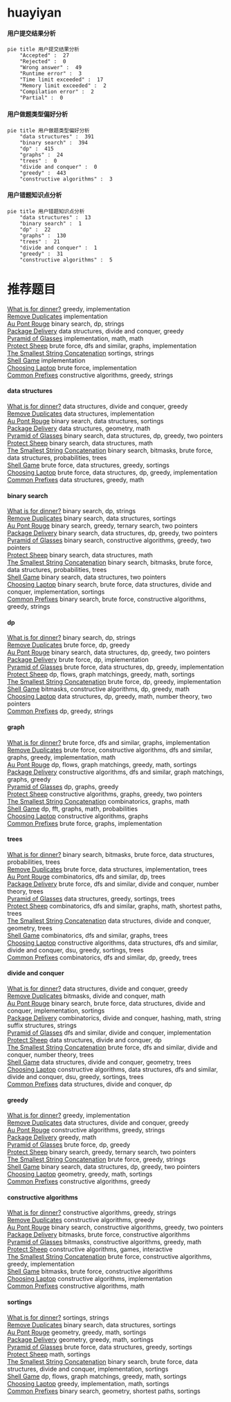 # huayiyan
<!-- tabs:start -->
#### **用户提交结果分析**

```mermaid
pie title 用户提交结果分析
    "Accepted" :  27
    "Rejected" :  0
    "Wrong answer" :  49
    "Runtime error" :  3
    "Time limit exceeded" :  17
    "Memory limit exceeded" :  2
    "Compilation error" :  2
    "Partial" :  0
```
#### **用户做题类型偏好分析**

```mermaid
pie title 用户做题类型偏好分析
    "data structures" :  391
    "binary search" :  394
    "dp" :  415
    "graphs" :  24
    "trees" :  0
    "divide and conquer" :  0
    "greedy" :  443
    "constructive algorithms" :  3
```
#### **用户错题知识点分析**

```mermaid
pie title 用户错题知识点分析
    "data structures" :  13
    "binary search" :  1
    "dp" :  22
    "graphs" :  130
    "trees" :  21
    "divide and conquer" :  1
    "greedy" :  31
    "constructive algorithms" :  5
```
<!-- tabs:end -->
# 推荐题目
[What is for dinner?](http://codeforces.com/problemset/problem/33/A)		greedy,
                        implementation		  
[Remove Duplicates](http://codeforces.com/problemset/problem/978/A)		implementation		  
[Au Pont Rouge](http://codeforces.com/problemset/problem/1310/C)		binary search,
                        dp,
                        strings		  
[Package Delivery](https://codeforces.com/contest/634/problem/D)		data structures,
                        divide and conquer,
                        greedy		  
[Pyramid of Glasses](http://codeforces.com/problemset/problem/676/B)		implementation,
                        math,
                        math		  
[Protect Sheep](http://codeforces.com/problemset/problem/948/A)		brute force,
                        dfs and similar,
                        graphs,
                        implementation		  
[The Smallest String Concatenation](http://codeforces.com/problemset/problem/632/C)		sortings,
                        strings		  
[Shell Game](http://codeforces.com/problemset/problem/35/A)		implementation		  
[Choosing Laptop](http://codeforces.com/problemset/problem/106/B)		brute force,
                        implementation		  
[Common Prefixes](http://codeforces.com/problemset/problem/1384/A)		constructive algorithms,
                        greedy,
                        strings		  
<!-- tabs:start -->
#### **data structures**
[What is for dinner?](https://codeforces.com/contest/634/problem/D)		data structures,
                        divide and conquer,
                        greedy		  
[Remove Duplicates](http://codeforces.com/problemset/problem/1106/B)		data structures,
                        implementation		  
[Au Pont Rouge](http://codeforces.com/problemset/problem/1221/F)		binary search,
                        data structures,
                        sortings		  
[Package Delivery](http://codeforces.com/problemset/problem/650/A)		data structures,
                        geometry,
                        math		  
[Pyramid of Glasses](http://codeforces.com/problemset/problem/1492/C)		binary search,
                        data structures,
                        dp,
                        greedy,
                        two pointers		  
[Protect Sheep](http://codeforces.com/problemset/problem/1490/G)		binary search,
                        data structures,
                        math		  
[The Smallest String Concatenation](http://codeforces.com/problemset/problem/1479/D)		binary search,
                        bitmasks,
                        brute force,
                        data structures,
                        probabilities,
                        trees		  
[Shell Game](http://codeforces.com/problemset/problem/1497/A)		brute force,
                        data structures,
                        greedy,
                        sortings		  
[Choosing Laptop](http://codeforces.com/problemset/problem/1491/C)		brute force,
                        data structures,
                        dp,
                        greedy,
                        implementation		  
[Common Prefixes](http://codeforces.com/problemset/problem/1492/B)		data structures,
                        greedy,
                        math		  
#### **binary search**
[What is for dinner?](http://codeforces.com/problemset/problem/1310/C)		binary search,
                        dp,
                        strings		  
[Remove Duplicates](http://codeforces.com/problemset/problem/1221/F)		binary search,
                        data structures,
                        sortings		  
[Au Pont Rouge](http://codeforces.com/problemset/problem/939/E)		binary search,
                        greedy,
                        ternary search,
                        two pointers		  
[Package Delivery](http://codeforces.com/problemset/problem/1492/C)		binary search,
                        data structures,
                        dp,
                        greedy,
                        two pointers		  
[Pyramid of Glasses](http://codeforces.com/problemset/problem/1463/D)		binary search,
                        constructive algorithms,
                        greedy,
                        two pointers		  
[Protect Sheep](http://codeforces.com/problemset/problem/1490/G)		binary search,
                        data structures,
                        math		  
[The Smallest String Concatenation](http://codeforces.com/problemset/problem/1479/D)		binary search,
                        bitmasks,
                        brute force,
                        data structures,
                        probabilities,
                        trees		  
[Shell Game](http://codeforces.com/problemset/problem/1436/E)		binary search,
                        data structures,
                        two pointers		  
[Choosing Laptop](http://codeforces.com/problemset/problem/1461/D)		binary search,
                        brute force,
                        data structures,
                        divide and conquer,
                        implementation,
                        sortings		  
[Common Prefixes](http://codeforces.com/problemset/problem/1493/C)		binary search,
                        brute force,
                        constructive algorithms,
                        greedy,
                        strings		  
#### **dp**
[What is for dinner?](http://codeforces.com/problemset/problem/1310/C)		binary search,
                        dp,
                        strings		  
[Remove Duplicates](http://codeforces.com/problemset/problem/662/E)		brute force,
                        dp,
                        greedy		  
[Au Pont Rouge](http://codeforces.com/problemset/problem/1492/C)		binary search,
                        data structures,
                        dp,
                        greedy,
                        two pointers		  
[Package Delivery](https://codeforces.com/contest/1457/problem/C)		brute force,
                        dp,
                        implementation		  
[Pyramid of Glasses](http://codeforces.com/problemset/problem/1491/C)		brute force,
                        data structures,
                        dp,
                        greedy,
                        implementation		  
[Protect Sheep](http://codeforces.com/problemset/problem/1437/C)		dp,
                        flows,
                        graph matchings,
                        greedy,
                        math,
                        sortings		  
[The Smallest String Concatenation](http://codeforces.com/problemset/problem/1499/B)		brute force,
                        dp,
                        greedy,
                        implementation		  
[Shell Game](http://codeforces.com/problemset/problem/1491/D)		bitmasks,
                        constructive algorithms,
                        dp,
                        greedy,
                        math		  
[Choosing Laptop](http://codeforces.com/problemset/problem/1497/E1)		data structures,
                        dp,
                        greedy,
                        math,
                        number theory,
                        two pointers		  
[Common Prefixes](http://codeforces.com/problemset/problem/1466/C)		dp,
                        greedy,
                        strings		  
#### **graph**
[What is for dinner?](http://codeforces.com/problemset/problem/948/A)		brute force,
                        dfs and similar,
                        graphs,
                        implementation		  
[Remove Duplicates](http://codeforces.com/problemset/problem/1487/C)		brute force,
                        constructive algorithms,
                        dfs and similar,
                        graphs,
                        greedy,
                        implementation,
                        math		  
[Au Pont Rouge](http://codeforces.com/problemset/problem/1437/C)		dp,
                        flows,
                        graph matchings,
                        greedy,
                        math,
                        sortings		  
[Package Delivery](http://codeforces.com/problemset/problem/1470/D)		constructive algorithms,
                        dfs and similar,
                        graph matchings,
                        graphs,
                        greedy		  
[Pyramid of Glasses](http://codeforces.com/problemset/problem/1476/C)		dp,
                        graphs,
                        greedy		  
[Protect Sheep](http://codeforces.com/problemset/problem/1304/D)		constructive algorithms,
                        graphs,
                        greedy,
                        two pointers		  
[The Smallest String Concatenation](http://codeforces.com/problemset/problem/1475/C)		combinatorics,
                        graphs,
                        math		  
[Shell Game](http://codeforces.com/problemset/problem/553/E)		dp,
                        fft,
                        graphs,
                        math,
                        probabilities		  
[Choosing Laptop](http://codeforces.com/problemset/problem/1495/C)		constructive algorithms,
                        graphs		  
[Common Prefixes](http://codeforces.com/problemset/problem/1510/K)		brute force,
                        graphs,
                        implementation		  
#### **trees**
[What is for dinner?](http://codeforces.com/problemset/problem/1479/D)		binary search,
                        bitmasks,
                        brute force,
                        data structures,
                        probabilities,
                        trees		  
[Remove Duplicates](http://codeforces.com/problemset/problem/1511/C)		brute force,
                        data structures,
                        implementation,
                        trees		  
[Au Pont Rouge](http://codeforces.com/problemset/problem/1499/F)		combinatorics,
                        dfs and similar,
                        dp,
                        trees		  
[Package Delivery](http://codeforces.com/problemset/problem/1491/E)		brute force,
                        dfs and similar,
                        divide and conquer,
                        number theory,
                        trees		  
[Pyramid of Glasses](http://codeforces.com/problemset/problem/1466/D)		data structures,
                        greedy,
                        sortings,
                        trees		  
[Protect Sheep](http://codeforces.com/problemset/problem/1495/D)		combinatorics,
                        dfs and similar,
                        graphs,
                        math,
                        shortest paths,
                        trees		  
[The Smallest String Concatenation](http://codeforces.com/problemset/problem/1303/G)		data structures,
                        divide and conquer,
                        geometry,
                        trees		  
[Shell Game](http://codeforces.com/problemset/problem/1454/E)		combinatorics,
                        dfs and similar,
                        graphs,
                        trees		  
[Choosing Laptop](http://codeforces.com/problemset/problem/1494/D)		constructive algorithms,
                        data structures,
                        dfs and similar,
                        divide and conquer,
                        dsu,
                        greedy,
                        sortings,
                        trees		  
[Common Prefixes](http://codeforces.com/problemset/problem/1292/C)		combinatorics,
                        dfs and similar,
                        dp,
                        greedy,
                        trees		  
#### **divide and conquer**
[What is for dinner?](https://codeforces.com/contest/634/problem/D)		data structures,
                        divide and conquer,
                        greedy		  
[Remove Duplicates](http://codeforces.com/problemset/problem/1261/F)		bitmasks,
                        divide and conquer,
                        math		  
[Au Pont Rouge](http://codeforces.com/problemset/problem/1461/D)		binary search,
                        brute force,
                        data structures,
                        divide and conquer,
                        implementation,
                        sortings		  
[Package Delivery](http://codeforces.com/problemset/problem/1466/G)		combinatorics,
                        divide and conquer,
                        hashing,
                        math,
                        string suffix structures,
                        strings		  
[Pyramid of Glasses](http://codeforces.com/problemset/problem/1490/D)		dfs and similar,
                        divide and conquer,
                        implementation		  
[Protect Sheep](https://codeforces.com/contest/1483/problem/C)		data structures,
                        divide and conquer,
                        dp		  
[The Smallest String Concatenation](http://codeforces.com/problemset/problem/1491/E)		brute force,
                        dfs and similar,
                        divide and conquer,
                        number theory,
                        trees		  
[Shell Game](http://codeforces.com/problemset/problem/1303/G)		data structures,
                        divide and conquer,
                        geometry,
                        trees		  
[Choosing Laptop](http://codeforces.com/problemset/problem/1494/D)		constructive algorithms,
                        data structures,
                        dfs and similar,
                        divide and conquer,
                        dsu,
                        greedy,
                        sortings,
                        trees		  
[Common Prefixes](http://codeforces.com/problemset/problem/1482/E)		data structures,
                        divide and conquer,
                        dp		  
#### **greedy**
[What is for dinner?](http://codeforces.com/problemset/problem/33/A)		greedy,
                        implementation		  
[Remove Duplicates](https://codeforces.com/contest/634/problem/D)		data structures,
                        divide and conquer,
                        greedy		  
[Au Pont Rouge](http://codeforces.com/problemset/problem/1384/A)		constructive algorithms,
                        greedy,
                        strings		  
[Package Delivery](http://codeforces.com/problemset/problem/1060/D)		greedy,
                        math		  
[Pyramid of Glasses](http://codeforces.com/problemset/problem/662/E)		brute force,
                        dp,
                        greedy		  
[Protect Sheep](http://codeforces.com/problemset/problem/939/E)		binary search,
                        greedy,
                        ternary search,
                        two pointers		  
[The Smallest String Concatenation](http://codeforces.com/problemset/problem/1167/A)		brute force,
                        greedy,
                        strings		  
[Shell Game](http://codeforces.com/problemset/problem/1492/C)		binary search,
                        data structures,
                        dp,
                        greedy,
                        two pointers		  
[Choosing Laptop](https://codeforces.com/contest/1496/problem/C)		geometry,
                        greedy,
                        math,
                        sortings		  
[Common Prefixes](http://codeforces.com/problemset/problem/1493/A)		constructive algorithms,
                        greedy		  
#### **constructive algorithms**
[What is for dinner?](http://codeforces.com/problemset/problem/1384/A)		constructive algorithms,
                        greedy,
                        strings		  
[Remove Duplicates](http://codeforces.com/problemset/problem/1493/A)		constructive algorithms,
                        greedy		  
[Au Pont Rouge](http://codeforces.com/problemset/problem/1463/D)		binary search,
                        constructive algorithms,
                        greedy,
                        two pointers		  
[Package Delivery](https://codeforces.com/contest/1456/problem/B)		bitmasks,
                        brute force,
                        constructive algorithms		  
[Pyramid of Glasses](http://codeforces.com/problemset/problem/1492/D)		bitmasks,
                        constructive algorithms,
                        greedy,
                        math		  
[Protect Sheep](https://codeforces.com/contest/1504/problem/D)		constructive algorithms,
                        games,
                        interactive		  
[The Smallest String Concatenation](https://codeforces.com/contest/1483/problem/A)		brute force,
                        constructive algorithms,
                        greedy,
                        implementation		  
[Shell Game](https://codeforces.com/contest/1457/problem/D)		bitmasks,
                        brute force,
                        constructive algorithms		  
[Choosing Laptop](http://codeforces.com/problemset/problem/1513/A)		constructive algorithms,
                        implementation		  
[Common Prefixes](http://codeforces.com/problemset/problem/1473/C)		constructive algorithms,
                        math		  
#### **sortings**
[What is for dinner?](http://codeforces.com/problemset/problem/632/C)		sortings,
                        strings		  
[Remove Duplicates](http://codeforces.com/problemset/problem/1221/F)		binary search,
                        data structures,
                        sortings		  
[Au Pont Rouge](https://codeforces.com/contest/1496/problem/C)		geometry,
                        greedy,
                        math,
                        sortings		  
[Package Delivery](http://codeforces.com/problemset/problem/1495/A)		geometry,
                        greedy,
                        math,
                        sortings		  
[Pyramid of Glasses](http://codeforces.com/problemset/problem/1497/A)		brute force,
                        data structures,
                        greedy,
                        sortings		  
[Protect Sheep](http://codeforces.com/problemset/problem/1427/A)		math,
                        sortings		  
[The Smallest String Concatenation](http://codeforces.com/problemset/problem/1461/D)		binary search,
                        brute force,
                        data structures,
                        divide and conquer,
                        implementation,
                        sortings		  
[Shell Game](http://codeforces.com/problemset/problem/1437/C)		dp,
                        flows,
                        graph matchings,
                        greedy,
                        math,
                        sortings		  
[Choosing Laptop](http://codeforces.com/problemset/problem/1473/A)		greedy,
                        implementation,
                        math,
                        sortings		  
[Common Prefixes](http://codeforces.com/problemset/problem/1486/B)		binary search,
                        geometry,
                        shortest paths,
                        sortings		  
<!-- tabs:end -->
